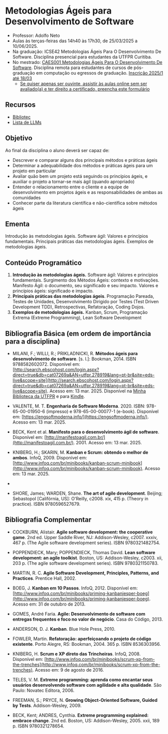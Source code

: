 # Metodologias Ágeis para Desenvolvimento de Software

- Professor: Adolfo Neto
- Aulas às terças-feiras das 14h40 às 17h30, de 25/03/2025 a 10/06/2025.
- Na graduação: ICSE42 Metodologias Ágeis Para O Desenvolvimento De Software. Disciplina presencial para estudantes da UTFPR Curitiba.
- No mestrado: [CAES001 Metodologias Ágeis Para O Desenvolvimento De Software](https://www.utfpr.edu.br/cursos/coordenacoes/stricto-sensu/ppgca-ct/documentos/ementario/disciplinas-especificas/linha-de-pesquisa-em-engenharia-de-software/caes001-metodologias-ageis-para-o-desenvolvimento-de-software). Disciplina remota para estudantes de cursos de pós-graduação em computação ou egressos de graduação. [Inscrição 2025/1 até 18/03](https://www.utfpr.edu.br/cursos/coordenacoes/stricto-sensu/ppgca-ct/disciplinas/2025-1)
  -  [Se quiser apenas ser ouvinte, assistir às aulas online sem ser avaliado(a) e ter direito a certificado, preencha este formulário](https://docs.google.com/forms/d/e/1FAIpQLSdULgZeoxjYtV5Nvak20tYcYNGbmvJy3e8Ou6cBMhEluzmEhA/viewform?usp=dialog)

## Recursos

- [Bibliotec](https://webapp.utfpr.edu.br/bibservices/minhaBiblioteca)
- [Lista de LLMs](https://adolfont.github.io/teaching/metodosageis/recursos/llms)

## Objetivo

Ao final da disciplina o aluno deverá ser capaz de:

- Descrever e comparar alguns dos principais métodos e práticas ágeis
- Determinar a adequabilidade dos métodos e práticas ágeis para um projeto em particular 
- Avaliar quão bem um projeto está seguindo os princípios ágeis, e auxiliar o projeto a tornar-se mais ágil (quando apropriado)
- Entender o relacionamento entre o cliente e a equipe de desenvolvimento em projetos ágeis e as responsabilidades de ambas as comunidades
- Conhecer parte da literatura científica e não-científica sobre métodos ágeis

## Ementa

Introdução às metodologias ágeis. Software ágil: Valores e princípios fundamentais. Principais práticas das metodologias ágeis. Exemplos de metodologias ágeis.

## Conteúdo Programático



1.	**Introdução às metodologias ágeis.** Software ágil: Valores e princípios fundamentais.	Surgimento dos Métodos Ágeis: contexto e motivações. Manifesto Ágil: o documento, seu significado e seu impacto. Valores e princípios ágeis: significado e impacto.
2.	**Principais práticas das metodologias ágeis**.	Programação Pareada, Testes de Unidades, Desenvolvimento Dirigido por Testes (Test Driven Development TDD), Retrospectivas, Refatoração, Coding Dojos.
3.	**Exemplos de metodologias ágeis.**	Kanban, Scrum, Programação Extrema (Extreme Programming), Lean Software Development


## Bibliografia Básica (em ordem de importância para a disciplina)

- MILANI, F.; WILLI, R.; PRIKLADNICKI, R. **Métodos ágeis para desenvolvimento de software**. [s. l.]: Bookman, 2014. ISBN 9788582602072. Disponível em: [http://search.ebscohost.com/login.aspx?direct=true&db=cat07269a&AN=utfpr.278919&lang=pt-br&site=eds-live&scope=site](http://search.ebscohost.com/login.aspx?direct=true&db=cat07269a&AN=utfpr.278919&lang=pt-br&site=eds-live&scope=site). Acesso em: 13 mar. 2025. Disponível na [Minha Biblioteca da UTFPR](https://www.youtube.com/watch?v=SHvGr_xtcag) e para [Kindle](https://www.amazon.com.br/M%C3%A9todos-%C3%81geis-para-Desenvolvimento-Software-ebook/dp/B016P88HOG/ref=tmm_kin_swatch_0?_encoding=UTF8&dib_tag=se&dib=eyJ2IjoiMSJ9.Ru3DZdiO7QsVvU32lxD_RE4VTXokf5O1MH8G1Y_kmnuBYohmvsUAX8COcIWuAAeDsqjpjZMhy9qcZHG8gNHlth_5OSAcpyChfIOujTcF4ok5h_YyHCCy-U5duaII65bYwHNPQ6YkegjgEdOs5O8lqpsAk-cFfaa255W-Zjct-jWeIo3Zl0-4egb7PFELtqDiIISuBaSfpHy6NSB36c_K5V9u1GAcUmJr8KjQke1f57U_Mn4YcuOnoNh3dZlN03Y9FevlFL6miZC-H9MjBryxS2Q4-AtQmMRQPIAiznmrsU5jLXipEl-9baP--1eKVPOcXDEe0G2cx5MrZDoqy3p-robbCxLKJE6bzBnmbMiQheCPkNhgSmh6g4867-cWvuOrKqBl_GthguZR7zcL8YAyJdlRI-FUAoCSwoZD80UDpT6OWBeBj0vbWJL40t8tumgz.qbPpqyf5i8FpZcqP0l_MjJgJ0Bew9q2-m7KGZeXPmks&qid=1741872103&sr=8-1). 

- VALENTE, M. T. **Engenharia de Software Moderna**. 2020. ISBN: 978-65-00-01950-6 (impresso) e 978-65-00-00077-1 (e-book). Disponível em: [https://engsoftmoderna.info/](https://engsoftmoderna.info/). Acesso em: 13 mar. 2025.

- BECK, Kent et al. **Manifesto para o desenvolvimento ágil de software**. Disponível em: [http://manifestoagil.com.br/](http://manifestoagil.com.br/). 2001. Acesso em: 13 mar. 2025.

- KNIBERG, H.; SKARIN, M. **Kanban e Scrum: obtendo o melhor de ambos**. InfoQ, 2009. Disponível em: [http://www.infoq.com/br/minibooks/kanban-scrum-minibook](http://www.infoq.com/br/minibooks/kanban-scrum-minibook). Acesso em: 13 mar. 2025.
- 
- SHORE, James; WARDEN, Shane. **The art of agile development**. Beijing; Sebastopol [Califórnia, US]: O'Reilly, c2008. xix, 415 p. (Theory in practice). ISBN 9780596527679.




## Bibliografia Complementar

- COCKBURN, Alistair. **Agile software development: the cooperative game**. 2nd ed. Upper Saddle River, NJ: Addison-Wesley, c2007. xxxiv, 467 p. (The Agile software development series). ISBN 9780321482754.

- POPPENDIECK, Mary; POPPENDIECK, Thomas David. **Lean software development: an agile toolkist**. Boston, US: Addison-Wesley, c2003. xii, 203 p. (The agile software development series). ISBN 9780321150783.

- MARTIN, R. C. **Agile Software Development, Principles, Patterns, and Practices**. Prentice Hall, 2002.

- BOEG, J. **Kanban em 10 Passos**. InfoQ, 2012. Disponível em: [http://www.infoq.com/br/minibooks/priming-kanbanjesper-boeg](http://www.infoq.com/br/minibooks/priming-kanbanjesper-boeg). Acesso em: 31 de outubro de 2013.

- GOMES, André Faria. **Agile: Desenvolvimento de software com entregas frequentes e foco no valor de negócio**. Casa do Código, 2013.

- ANDERSON, D. J. **Kanban**. Blue Hole Press, 2010.

- FOWLER, Martin. **Refatoração: aperfeiçoando o projeto de código existente**. Porto Alegre, RS: Bookman, 2004. 365 p. ISBN 8536303956.

- KNIBERG, H. **Scrum e XP direto das Trincheiras**. InfoQ, 2008. Disponível em: [http://www.infoq.com/br/minibooks/scrum-xp-from-the-trenches](http://www.infoq.com/br/minibooks/scrum-xp-from-the-trenches). Acesso em: 9 de agosto de 2016.

- TELES, V. M. **Extreme programming: aprenda como encantar seus usuários desenvolvendo software com agilidade e alta qualidade**. São Paulo: Novatec Editora, 2006.

- FREEMAN, S.; PRYCE, N. **Growing Object-Oriented Software, Guided by Tests**. Addison-Wesley, 2009.

- BECK, Kent; ANDRES, Cynthia. **Extreme programming explained: embrace change**. 2nd ed. Boston, US: Addison-Wesley, 2005. xxii, 189 p. ISBN 9780321278654.
```

